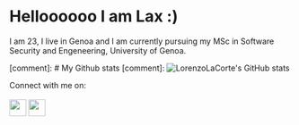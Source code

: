# Helloooooo I am Lax :)

I am 23, I live in Genoa and I am currently pursuing my MSc in Software Security and Engeneering, University of Genoa.

[comment]: # My Github stats
[comment]: ![LorenzoLaCorte's GitHub stats](https://github-readme-stats.vercel.app/api?username=LorenzoLaCorte&hide=issues&show_icons=true&theme=gotham)

<p>
  
  Connect with me on:
  <br>	
  <a target="_blank" href="https://www.linkedin.com/in/lorenzo-la-corte-0b96a0167/"><img src="https://img.shields.io/badge/-LinkedIn-0077B5?style=for-the-badge&logo=Linkedin&logoColor=white" height='30'></img></a>
  <a target="_blank" href="https://www.instagram.com/lorenzolacorte99"><img src="http://shimmeringsoul.weebly.com/uploads/1/3/0/3/13031044/1-xkmi4fb5vws6-my7b22lza_1.png" height='30'></img></a>
  <br>
  
</p>
